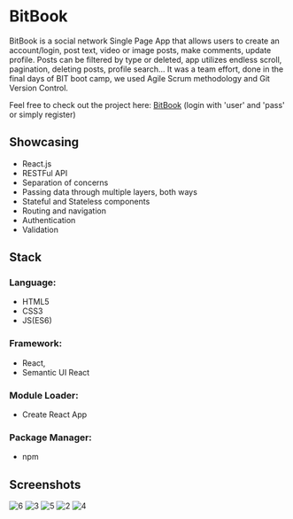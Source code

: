 # BitBook

BitBook is a social network Single Page App that allows users to create an account/login, post text, video or image posts, make comments, update profile. Posts can be filtered by type or deleted, app utilizes endless scroll, pagination, deleting posts, profile search... 
It was a team effort, done in the final days of BIT boot camp, we used Agile Scrum methodology and Git Version Control.  

Feel free to check out the project here: [BitBook](https://dejan.github.io/bitbook/) (login with 'user' and 'pass' or simply register)

## Showcasing
- React.js
- RESTFul API
- Separation of concerns
- Passing data through multiple layers, both ways
- Stateful and Stateless components
- Routing and navigation
- Authentication
- Validation
## Stack
### Language: 
- HTML5 
- CSS3
- JS(ES6) 
### Framework: 
- React, 
- Semantic UI React
### Module Loader: 
- Create React App
### Package Manager: 
- npm

## Screenshots

![6](https://user-images.githubusercontent.com/36072848/39604542-ee590610-4f2c-11e8-9970-09e2d01f5aab.PNG)
![3](https://user-images.githubusercontent.com/36072848/39604558-fec4fe82-4f2c-11e8-924f-32740bc5ba67.PNG)
![5](https://user-images.githubusercontent.com/36072848/39604566-0392d718-4f2d-11e8-9df4-72051143288a.PNG)
![2](https://user-images.githubusercontent.com/36072848/39604569-093edfd6-4f2d-11e8-9c51-dbc378a8416f.PNG)
![4](https://user-images.githubusercontent.com/36072848/39604579-0f112d38-4f2d-11e8-8642-91c458faaf2a.PNG)
